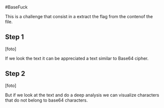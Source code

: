 #BaseFuck

This is a challenge that consist in a extract the flag from the contenof the file.

## Step 1

[foto]

If we look the text it can be appreciated a text similar to Base64 cipher.


## Step 2

[foto]

But if we look at the text and do a deep analysis we can visualize characters that do not belong to base64 characters.


